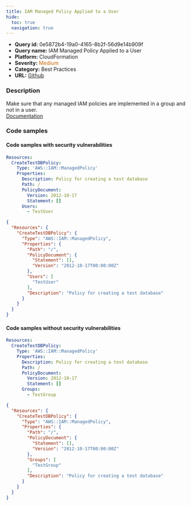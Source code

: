 ```yaml
---
title: IAM Managed Policy Applied to a User
hide:
  toc: true
  navigation: true
---
```


<style>
  .highlight .hll {
    background-color: #ff171742;
  }
  .md-content {
    max-width: 1100px;
    margin: 0 auto;
  }
</style>

-   **Query id:** 0e5872b4-19a0-4165-8b2f-56d9e14b909f
-   **Query name:** IAM Managed Policy Applied to a User
-   **Platform:** CloudFormation
-   **Severity:** <span style="color:#C60">Medium</span>
-   **Category:** Best Practices
-   **URL:** [Github](https://github.com/Checkmarx/kics/tree/master/assets/queries/cloudFormation/aws/iam_managed_policy_applied_to_a_user)

### Description
Make sure that any managed IAM policies are implemented in a group and not in a user.<br>
[Documentation](https://docs.aws.amazon.com/AWSCloudFormation/latest/UserGuide/aws-resource-iam-managedpolicy.html#cfn-iam-managedpolicy-groups)

### Code samples
#### Code samples with security vulnerabilities
```yaml title="Positive test num. 1 - yaml file" hl_lines="10"
Resources:
  CreateTestDBPolicy:
    Type: 'AWS::IAM::ManagedPolicy'
    Properties:
      Description: Policy for creating a test database
      Path: /
      PolicyDocument:
        Version: 2012-10-17
        Statement: []
      Users:
        - TestUser
```
```json title="Positive test num. 2 - json file" hl_lines="11"
{
  "Resources": {
    "CreateTestDBPolicy": {
      "Type": "AWS::IAM::ManagedPolicy",
      "Properties": {
        "Path": "/",
        "PolicyDocument": {
          "Statement": [],
          "Version": "2012-10-17T00:00:00Z"
        },
        "Users": [
          "TestUser"
        ],
        "Description": "Policy for creating a test database"
      }
    }
  }
}

```


#### Code samples without security vulnerabilities
```yaml title="Negative test num. 1 - yaml file"
Resources:
  CreateTestDBPolicy:
    Type: 'AWS::IAM::ManagedPolicy'
    Properties:
      Description: Policy for creating a test database
      Path: /
      PolicyDocument:
        Version: 2012-10-17
        Statement: []
      Groups:
        - TestGroup
```
```json title="Negative test num. 2 - json file"
{
  "Resources": {
    "CreateTestDBPolicy": {
      "Type": "AWS::IAM::ManagedPolicy",
      "Properties": {
        "Path": "/",
        "PolicyDocument": {
          "Statement": [],
          "Version": "2012-10-17T00:00:00Z"
        },
        "Groups": [
          "TestGroup"
        ],
        "Description": "Policy for creating a test database"
      }
    }
  }
}

```
